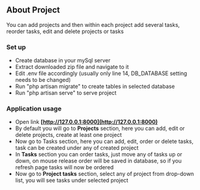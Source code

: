 ## About Project

You can add projects and then within each project add several tasks, reorder tasks, edit and delete projects or tasks

### Set up

- Create database in your mySql server
- Extract downloaded zip file and navigate to it
- Edit .env file accordingly (usually only line 14, DB_DATABASE setting needs to be changed)
- Run "php artisan migrate" to create tables in selected database
- Run "php artisan serve" to serve project


### Application usage

- Open link **[http://127.0.0.1:8000](http://127.0.0.1:8000)**
- By default you will go to **Projects** section, here you can add, edit or delete projects, create at least one project
- Now go to Tasks section, here you can add, edit, order or delete tasks, task can be created under any of created project
- In **Tasks** section you can order tasks, just move any of tasks up or down, on mouse release order will be saved in database, so if you refresh page tasks will now be ordered 
- Now go to **Project tasks** section, select any of project from drop-down list, you will see tasks under selected project
